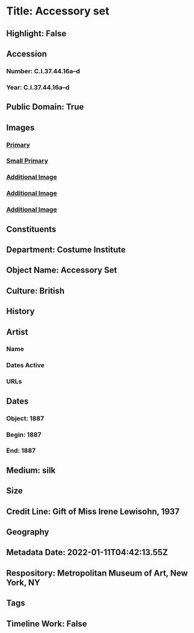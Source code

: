 # Title: Accessory set
## Highlight: False
## Accession
### Number: C.I.37.44.16a–d
### Year: C.I.37.44.16a–d
## Public Domain: True
## Images
### [Primary](https://images.metmuseum.org/CRDImages/ci/original/CI37.44.16ab_F2.jpg)
### [Small Primary](https://images.metmuseum.org/CRDImages/ci/web-large/CI37.44.16ab_F2.jpg)
### [Additional Image](https://images.metmuseum.org/CRDImages/ci/original/CI37.44.16ab_B2.jpg)
### [Additional Image](https://images.metmuseum.org/CRDImages/ci/original/CI37.44.16ab_d3.jpg)
### [Additional Image](https://images.metmuseum.org/CRDImages/ci/original/CI37.44.16cd.jpg)
## Constituents
## Department: Costume Institute
## Object Name: Accessory Set
## Culture: British
## History
## Artist
### Name
### Dates Active
### URLs
## Dates
### Object: 1887
### Begin: 1887
### End: 1887
## Medium: silk
## Size
## Credit Line: Gift of Miss Irene Lewisohn, 1937
## Geography
## Metadata Date: 2022-01-11T04:42:13.55Z
## Respository: Metropolitan Museum of Art, New York, NY
## Tags
## Timeline Work: False